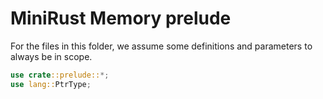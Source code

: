 # MiniRust Memory prelude

For the files in this folder, we assume some definitions and parameters to always be in scope.

```rust
use crate::prelude::*;
use lang::PtrType;
```
